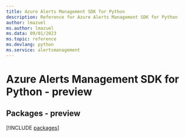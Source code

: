 ```yaml
---
title: Azure Alerts Management SDK for Python
description: Reference for Azure Alerts Management SDK for Python
author: lmazuel
ms.author: lmazuel
ms.data: 09/01/2023
ms.topic: reference
ms.devlang: python
ms.service: alertsmanagement
---
```

# Azure Alerts Management SDK for Python - preview
## Packages - preview
[!INCLUDE [packages](alerts-management-index.md)]